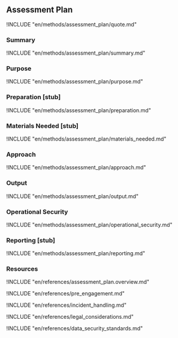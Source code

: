 ## Assessment Plan

!INCLUDE "en/methods/assessment_plan/quote.md"

### Summary

!INCLUDE "en/methods/assessment_plan/summary.md"

### Purpose

!INCLUDE "en/methods/assessment_plan/purpose.md"

### Preparation [stub]

<?trainer resources?>

!INCLUDE "en/methods/assessment_plan/preparation.md"

### Materials Needed [stub]

!INCLUDE "en/methods/assessment_plan/materials_needed.md"

### Approach

!INCLUDE "en/methods/assessment_plan/approach.md"

### Output

!INCLUDE "en/methods/assessment_plan/output.md"

### Operational Security

!INCLUDE "en/methods/assessment_plan/operational_security.md"

### Reporting  [stub]

!INCLUDE "en/methods/assessment_plan/reporting.md"

### Resources
<div class="greybox">
!INCLUDE "en/references/assessment_plan.overview.md"

!INCLUDE "en/references/pre_engagement.md"

!INCLUDE "en/references/incident_handling.md"

!INCLUDE "en/references/legal_considerations.md"

!INCLUDE "en/references/data_security_standards.md"
</div>

